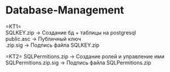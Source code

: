 # Database-Management

=KT1=                                           
SQLKEY.zip -> Создание бд + таблицы на postgresql                    
public.asc -> Публичный ключ                     
.zip.sig -> Подпись файла SQLKEY.zip                    

=KT2=
SQLPermitions.zip -> Создание ролей и управление ими
SQLPermitions.zip.sig -> Подпись файла SQLPermitions.zip
